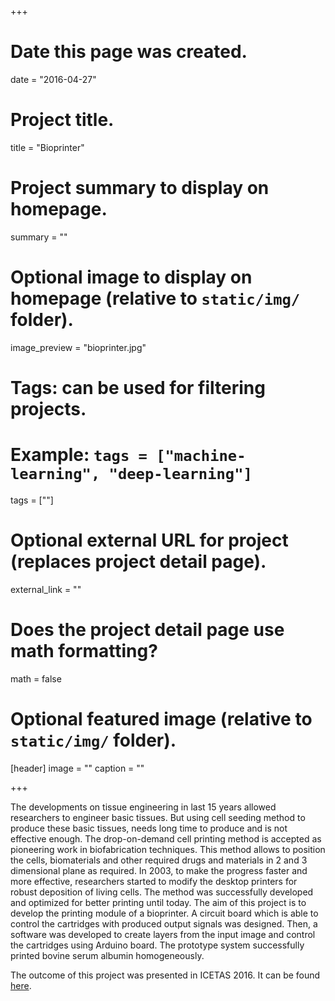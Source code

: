 +++
# Date this page was created.
date = "2016-04-27"

# Project title.
title = "Bioprinter"

# Project summary to display on homepage.
summary = ""

# Optional image to display on homepage (relative to `static/img/` folder).
image_preview = "bioprinter.jpg"

# Tags: can be used for filtering projects.
# Example: `tags = ["machine-learning", "deep-learning"]`
tags = [""]

# Optional external URL for project (replaces project detail page).
external_link = ""

# Does the project detail page use math formatting?
math = false

# Optional featured image (relative to `static/img/` folder).
[header]
image = ""
caption = ""

+++

The developments on tissue engineering in last 15 years allowed researchers to engineer basic tissues. But using cell seeding method to produce these basic tissues, needs long time to produce and is not effective enough.
The drop-on-demand cell printing method is accepted as pioneering work in biofabrication techniques. This method allows to position the cells, biomaterials and other required drugs and materials in 2 and 3 dimensional plane as required. In 2003, to make the progress faster and more effective, researchers started to modify the desktop printers for robust deposition of living cells. The method was successfully developed and optimized for better printing until today.
The aim of this project is to develop the printing module of a bioprinter. A circuit board which is able to control the cartridges with produced output signals was designed. Then, a software was developed to create layers from the input image and control the cartridges using Arduino board. The prototype system successfully printed bovine serum albumin homogeneously.

The outcome of this project was presented in ICETAS 2016. It can be found [here](../../pdf/Bioprinter.pdf).
